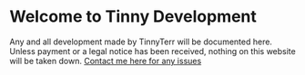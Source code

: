 # Welcome to Tinny Development

Any and all development made by TinnyTerr
will be documented here. Unless payment or
a legal notice has been received, nothing
on this website will be taken down. 
[Contact me here for any issues](Information/contact.md)

